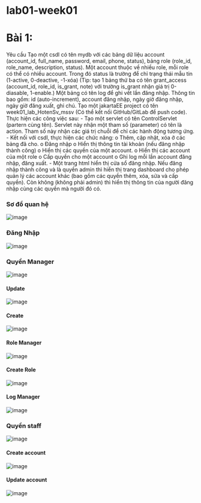 # lab01-week01
<h1>
  Bài 1:
</h1>
<p>
  Yêu cầu
Tạo một csdl có tên mydb với các bảng dữ liệu account (account_id, full_name, password, email, 
phone, status),  bảng  role  (role_id, role_name, description, status). Một account thuộc về  nhiều 
role, mỗi role có thể  có nhiều  account.    Trong đó status là trường để  chỉ  trạng thái mẫu tin (1-active, 0-deactive, -1-xóa)
(Tip:  tạo  1  bảng  thứ  ba  có  tên  grant_access  (account_id,  role_id,  is_grant,  note)  với  trường 
is_grant nhận giá trị 0-diasable, 1-enable.)
Một bảng có tên  log  để  ghi vết lần đăng nhập. Thông tin bao gồm: id  (auto-increment),  account 
đăng nhập, ngày giờ đăng nhập, ngày giờ đăng xuất, ghi chú.
Tạo một jakartaEE project có tên week01_lab_HotenSv_mssv (Có thể kết nối GitHub/GitLab để
push code). Thực hiện các công việc sau:
-  Tạo một servlet có tên  ControlServlet  (partern cùng tên). Servlet này nhận một tham số
(parameter)  có tên là  action. Tham số  này nhận các giá trị  chuỗi để  chỉ  các hành động 
tương ứng.
-  Kết nối với csdl, thực hiện các chức năng:
o  Thêm, cập nhật, xóa ở các bảng đã cho.
o  Đăng nhập
o  Hiển thị thông tin tài khoản (nếu đăng nhập thành công)
o  Hiển thị các quyền của một account.
o  Hiển thị các account của một role
o  Cấp quyền cho một account
o  Ghi log mỗi lần account đăng nhập, đăng xuất.
-  Một trang html hiển thị  cửa sổ  đăng nhập. Nếu đăng nhập  thành công và là quyền admin 
thì hiển thị trang dashboard cho phép quản lý các account khác (bao gồm các quyền thêm, 
xóa, sửa và cấp quyền). Còn không (không phải admin) thì hiển thị  thông tin của người 
đăng nhập cùng các quyền mà người đó có.
</p>

<h3>Sơ đồ quan hệ</h3>

![image](https://github.com/PhuongCuong/lab01-week01-www/assets/124875164/161b4731-058c-4914-93dc-3ec1a3cbe21c)


<h3>Đăng Nhập</h3>

![image](https://github.com/PhuongCuong/lab01-week01-www/assets/124875164/d848e6f2-ddb0-498f-8991-e30fa0beb0f0)

<h3>Quyền Manager</h3>

![image](https://github.com/PhuongCuong/lab01-week01-www/assets/124875164/5f53e865-88ae-41be-a203-437d4ee5a801)

<h4>Update</h4>

![image](https://github.com/PhuongCuong/lab01-week01-www/assets/124875164/11efc8b2-9f1b-4136-b689-747e3de3e50c)

<h4>Create</h4>

![image](https://github.com/PhuongCuong/lab01-week01-www/assets/124875164/4489a0de-e0c8-436d-887a-c767daedd21d)

<h4>Role Manager</h4>

![image](https://github.com/PhuongCuong/lab01-week01-www/assets/124875164/4715f82e-7e08-490d-ae13-b5f476aa2e1c)

<h4>Create Role</h4>

![image](https://github.com/PhuongCuong/lab01-week01-www/assets/124875164/1dde7fbc-16fd-48d4-9ff7-65190698c474)

<h4>Log Manager</h4>

![image](https://github.com/PhuongCuong/lab01-week01-www/assets/124875164/3787447e-a155-47e2-8170-8e68ba2423b0)

<h3>Quyền staff</h3>

![image](https://github.com/PhuongCuong/lab01-week01-www/assets/124875164/5287db3b-100c-46a9-aaee-55c2a8f749ac)

<h4>Create account</h4>

![image](https://github.com/PhuongCuong/lab01-week01-www/assets/124875164/74ff72d8-82aa-43d2-8a2a-5d5c2f84cc18)

<h4>Update account</h4>

![image](https://github.com/PhuongCuong/lab01-week01-www/assets/124875164/749398de-3a87-467a-8f62-f6d99f64feab)











